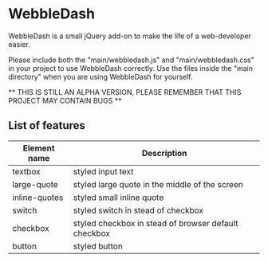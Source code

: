 # WebbleDash

WebbleDash is a small jQuery add-on to make the life of a web-developer easier.

Please include both the "main/webbledash.js" and "main/webbledash.css" in your project to use WebbleDash correctly.
Use the files inside the "main directory" when you are using WebbleDash for yourself.

** THIS IS STILL AN ALPHA VERSION, PLEASE REMEMBER THAT THIS PROJECT MAY CONTAIN BUGS **

## List of features

| Element name        | Description                                              |
| ------------------- | -------------------------------------------------------- |
| textbox             | styled input text                                        |
| large-quote         | styled large quote in the middle of the screen           |
| inline-quotes       | styled small inline quote                                |
| switch              | styled switch in stead of checkbox                       |
| checkbox            | styled checkbox in stead of browser default checkbox     |
| button              | styled button                                            |
